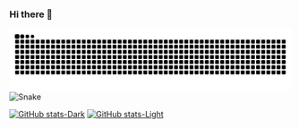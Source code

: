 ### Hi there 👋

![Snake](https://raw.githubusercontent.com/lukeadawson/lukeadawson/output/github-snake.svg#gh-light-mode-only)
![Snake](https://raw.githubusercontent.com/lukeadawson/lukeadawson/output/github-snake-dark.svg.gif#gh-dark-mode-only)

[![GitHub stats-Dark](https://github-readme-stats.vercel.app/api?username=lukeadawson&show_icons=true&theme=dark#gh-dark-mode-only)](https://github.com/lukeadawson/lukeadawson#gh-dark-mode-only)
[![GitHub stats-Light](https://github-readme-stats.vercel.app/api?username=lukeadawson&show_icons=true&theme=default#gh-light-mode-only)](https://github.com/lukeadawson/lukeadawson#gh-light-mode-only)

<!--
**lukeadawson/lukeadawson** is a ✨ _special_ ✨ repository because its `README.md` (this file) appears on your GitHub profile.

Here are some ideas to get you started:

- 🔭 I’m currently working on ...
- 🌱 I’m currently learning ...
- 👯 I’m looking to collaborate on ...
- 🤔 I’m looking for help with ...
- 💬 Ask me about ...
- 📫 How to reach me: ...
- 😄 Pronouns: ...
- ⚡ Fun fact: ...
-->
